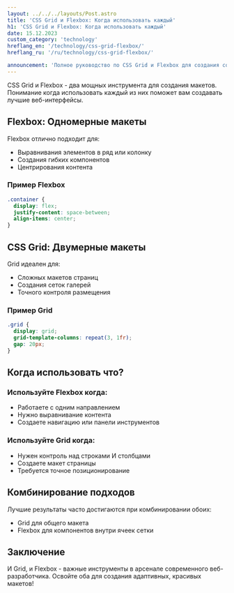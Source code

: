 ```yaml
---
layout: ../../../layouts/Post.astro
title: 'CSS Grid и Flexbox: Когда использовать каждый'
h1: 'CSS Grid и Flexbox: Когда использовать каждый'
date: 15.12.2023
custom_category: 'technology'
hreflang_en: '/technology/css-grid-flexbox/'
hreflang_ru: '/ru/technology/css-grid-flexbox/'

announcement: 'Полное руководство по CSS Grid и Flexbox для создания современных макетов.'
---
```


CSS Grid и Flexbox - два мощных инструмента для создания макетов. Понимание когда использовать каждый из них поможет вам создавать лучшие веб-интерфейсы.
## Flexbox: Одномерные макеты

Flexbox отлично подходит для:
- Выравнивания элементов в ряд или колонку
- Создания гибких компонентов
- Центрирования контента

### Пример Flexbox
```css
.container {
  display: flex;
  justify-content: space-between;
  align-items: center;
}
```

## CSS Grid: Двумерные макеты

Grid идеален для:
- Сложных макетов страниц
- Создания сеток галерей
- Точного контроля размещения

### Пример Grid
```css
.grid {
  display: grid;
  grid-template-columns: repeat(3, 1fr);
  gap: 20px;
}
```

## Когда использовать что?

### Используйте Flexbox когда:
- Работаете с одним направлением
- Нужно выравнивание контента
- Создаете навигацию или панели инструментов

### Используйте Grid когда:
- Нужен контроль над строками И столбцами
- Создаете макет страницы
- Требуется точное позиционирование

## Комбинирование подходов

Лучшие результаты часто достигаются при комбинировании обоих:
- Grid для общего макета
- Flexbox для компонентов внутри ячеек сетки

## Заключение

И Grid, и Flexbox - важные инструменты в арсенале современного веб-разработчика. Освойте оба для создания адаптивных, красивых макетов! 